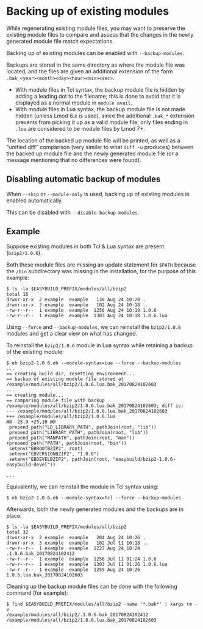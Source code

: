 # Backing up of existing modules

While regenerating existing module files, you may want to preserve the
existing module files to compare and assess that the changes in the
newly generated module file match expectations.

Backing up of existing modules can be enabled with `--backup-modules`.

Backups are stored in the same directory as where the module file was
located, and the files are given an additional extension of the form
`.bak_<year><month><day><hour><min><sec>`.

- With module files in Tcl syntax, the backup module file is hidden by
  adding a leading dot to the filename; this is done to avoid that it
  is displayed as a normal module in `module avail`.
- With module files in Lua syntax, the backup module file is not made
  hidden (unless Lmod 6.x is used), since the additional `.bak_*`
  extension prevents from picking it up as a valid module file; only
  files ending in `.lua` are considered to be module files by Lmod 7+.

The location of the backed up module file will be printed, as well as a
"unified diff" comparison (very similar to what `diff -u` produces)
between the backed up module file and the newly generated module file
(or a message mentioning that no differences were found).

## Disabling automatic backup of modules

When `--skip` or `--module-only` is used, backing up of existing modules
is enabled automatically.

This can be disabled with `--disable-backup-modules`.

## Example

Suppose existing modules in both Tcl & Lua syntax are present
(`bzip2/1.0.6`).

Both these module files are missing an update statement for `$PATH`
because the `/bin` subdirectory was missing in the installation, for the
purpose of this example:

``` console
$ ls -la $EASYBUILD_PREFIX/modules/all/bzip2
total 16
drwxr-xr-x  2 example  example   136 Aug 24 10:20 .
drwxr-xr-x  3 example  example   102 Aug 24 10:18 ..
-rw-r--r--  1 example  example  1256 Aug 24 10:19 1.0.6
-rw-r--r--  1 example  example  1303 Aug 24 10:18 1.0.6.lua
```

Using `--force` and `--backup-modules`, we can reinstall the
`bzip2/1.0.6` modules and get a clear view on what has changed.

To reinstall the `bzip2/1.0.6` module in Lua syntax while retaining a
backup of the existing module:

``` console
$ eb bzip2-1.0.6.eb --module-syntax=Lua --force --backup-modules
...
== creating build dir, resetting environment...
== backup of existing module file stored at /example/modules/all/bzip2/1.0.6.lua.bak_20170824102603
...
== creating module...
== comparing module file with backup /example/modules/all/bzip2/1.0.6.lua.bak_20170824102603; diff is:
--- /example/modules/all/bzip2/1.0.6.lua.bak_20170824102603
+++ /example/modules/all/bzip2/1.0.6.lua
@@ -25,9 +25,10 @@
 prepend_path("LD_LIBRARY_PATH", pathJoin(root, "lib"))
 prepend_path("LIBRARY_PATH", pathJoin(root, "lib"))
 prepend_path("MANPATH", pathJoin(root, "man"))
+prepend_path("PATH", pathJoin(root, "bin"))
 setenv("EBROOTBZIP2", root)
 setenv("EBVERSIONBZIP2", "1.0.6")
 setenv("EBDEVELBZIP2", pathJoin(root, "easybuild/bzip2-1.0.6-easybuild-devel"))

...
```

Equivalently, we can reinstall the module in Tcl syntax using:

``` console
$ eb bzip2-1.0.6.eb --module-syntax=Tcl --force --backup-modules
```

Afterwards, both the newly generated modules and the backups are in
place:

``` console
$ ls -la $EASYBUILD_PREFIX/modules/all/bzip2
total 32
drwxr-xr-x  2 example  example   204 Aug 24 10:26 .
drwxr-xr-x  3 example  example   102 Jul 11 10:18 ..
-rw-r--r--  1 example  example  1227 Aug 24 10:24 .1.0.6.bak_20170824102412
-rw-r--r--  1 example  example  1256 Jul 11 01:24 1.0.6
-rw-r--r--  1 example  example  1303 Jul 11 01:26 1.0.6.lua
-rw-r--r--  1 example  example  1259 Aug 24 10:26 1.0.6.lua.bak_20170824102603
```

Cleaning up the backup module files can be done with the following
command (for example):

``` console
$ find $EASYBUILD_PREFIX/modules/all/bzip2 -name '*.bak*' | xargs rm -v
/example/modules/all/bzip2/.1.0.6.bak_20170824102412
/example/modules/all/bzip2/1.0.6.lua.bak_20170824102603
```
